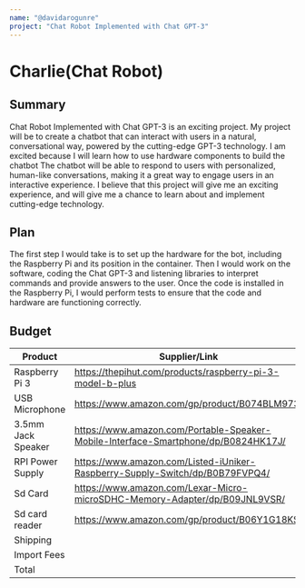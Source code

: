 ```yaml
---
name: "@davidarogunre"
project: "Chat Robot Implemented with Chat GPT-3"
---
```


# Charlie(Chat Robot)

## Summary

Chat Robot Implemented with Chat GPT-3 is an exciting project. My project will be to create a chatbot that can interact with users in a natural, conversational way, powered by the cutting-edge GPT-3 technology. I am excited because I will learn how to use hardware components to build the chatbot The chatbot will be able to respond to users with personalized, human-like conversations, making it a great way to engage users in an interactive experience. I believe that this project will give me an exciting experience, and will give me a chance to learn about and implement cutting-edge technology.

## Plan

The first step I would take is to set up the hardware for the bot, including the Raspberry Pi and its position in the container. Then I would work on the software, coding the Chat GPT-3 and listening libraries to interpret commands and provide answers to the user. Once the code is installed in the Raspberry Pi, I would perform tests to ensure that the code and hardware are functioning correctly.

## Budget

| Product           | Supplier/Link                                                      | Cost   |
| ----------------- | ------------------------------------------------------------------ | ------ |
| Raspberry Pi 3    | https://thepihut.com/products/raspberry-pi-3-model-b-plus          | $76.44 |
| USB Microphone    | https://www.amazon.com/gp/product/B074BLM973/                      | $22.99 |
| 3.5mm Jack Speaker| https://www.amazon.com/Portable-Speaker-Mobile-Interface-Smartphone/dp/B0824HK17J/                                                                              | $14.99 |
| RPI Power Supply  |https://www.amazon.com/Listed-iUniker-Raspberry-Supply-Switch/dp/B0B79FVPQ4/                                                                              | $8.99  |
| Sd Card           |https://www.amazon.com/Lexar-Micro-microSDHC-Memory-Adapter/dp/B09JNL9VSR/                                                                              | $11.99 |
| Sd card reader    |https://www.amazon.com/gp/product/B06Y1G18KS                                                                               | $16.99 |
| Shipping          |                                                                    | $32.17 |
| Import Fees       |                                                                    | $27.68 |
| Total             |                                                                    | $212.15|
